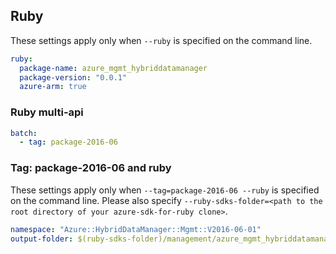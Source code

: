 ## Ruby

These settings apply only when `--ruby` is specified on the command line.

``` yaml $(ruby)
ruby:
  package-name: azure_mgmt_hybriddatamanager
  package-version: "0.0.1"
  azure-arm: true
```

### Ruby multi-api

``` yaml $(ruby) && $(multiapi)
batch:
  - tag: package-2016-06
```

### Tag: package-2016-06 and ruby

These settings apply only when `--tag=package-2016-06 --ruby` is specified on the command line.
Please also specify `--ruby-sdks-folder=<path to the root directory of your azure-sdk-for-ruby clone>`.

``` yaml $(tag) == 'package-2016-06' && $(ruby)
namespace: "Azure::HybridDataManager::Mgmt::V2016-06-01"
output-folder: $(ruby-sdks-folder)/management/azure_mgmt_hybriddatamanager/lib
```